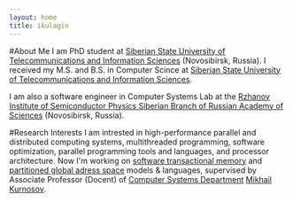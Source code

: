 ```yaml
---
layout: home
title: ikulagin
---
```

#About Me
I am PhD student at [Siberian State University of Telecommunications and Information Sciences][SibSUTIS] (Novosibirsk, Russia). I received my M.S. and B.S. in Computer Scince at [Siberian State University of Telecommunications and Information Sciences][SibSUTIS].

I am also a software engineer in Computer Systems Lab at the [Rzhanov Institute of Semiconductor Physics Siberian Branch of Russian Academy of Sciences][ISPSBRAS] (Novosibirsk, Russia).

#Research Interests
I am intrested in high-performance parallel and distributed computing systems, multithreaded programming, software optimization, parallel programming tools and languages, and processor architecture.
Now I'm working on [software transactional memory][STM] and [partitioned global adress space][PGAS] models & languages, supervised by Associate Professor (Docent) of [Computer Systems Department][CSC] [Mikhail Kurnosov][MKURNOSOV].


[SibSUTIS]: http://www.sibsutis.ru/
[ISPSBRAS]: http://www.isp.nsc.ru/
[CSC]: http://csc.sibsutis.ru/
[STM]: https://en.wikipedia.org/wiki/Software_transactional_memory
[PGAS]: https://en.wikipedia.org/wiki/Partitioned_global_address_space
[MKURNOSOV]: http://www.mkurnosov.net/